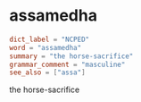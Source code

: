 # assamedha

``` toml
dict_label = "NCPED"
word = "assamedha"
summary = "the horse-sacrifice"
grammar_comment = "masculine"
see_also = ["assa"]
```

the horse\-sacrifice

